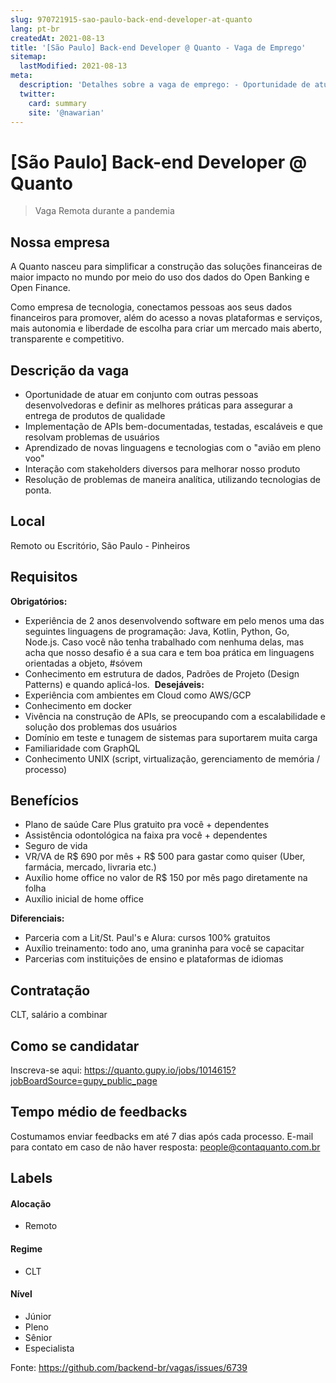 ```yaml
---
slug: 970721915-sao-paulo-back-end-developer-at-quanto
lang: pt-br
createdAt: 2021-08-13
title: '[São Paulo] Back-end Developer @ Quanto - Vaga de Emprego'
sitemap:
  lastModified: 2021-08-13
meta:
  description: 'Detalhes sobre a vaga de emprego: - Oportunidade de atuar em conjunto com outras pessoas desenvolvedoras e definir as melhores práticas para assegurar a entrega de produtos de qualidade - Implementação de APIs bem-documentadas, testadas, escaláveis e que resolvam problemas de usuários - Aprendizado de novas linguagens e tecnologias com o "avião em pleno voo" - Interação com stakeholders diversos para melhorar nosso produto - Resolução de problemas de maneira analítica, utilizando tecnologias de ponta.'
  twitter:
    card: summary
    site: '@nawarian'
---
```


# [São Paulo] Back-end Developer @ Quanto

<!--
==================================================
Caso a vaga for remoto durante a pandemia informar no texto "Remoto durante o covid"
==================================================
-->
<!-- 
==================================================
POR FAVOR, SÓ POSTE SE A VAGA FOR PARA BACK-END!

Não faça distinção de gênero no título da vaga.

Use: "Back-End Developer" ao invés de 
"Desenvolvedor Back-End" \o/

Exemplo: `[São Paulo] Back-End Developer @ NOME DA EMPRESA`
==================================================
-->
<!--
==================================================
Caso a vaga for remoto durante a pandemia deixar a linha abaixo
==================================================
-->
> Vaga Remota durante a pandemia

## Nossa empresa

A Quanto nasceu para simplificar a construção das soluções financeiras de maior impacto no mundo por meio do uso dos dados do Open Banking e Open Finance.

Como empresa de tecnologia, conectamos pessoas aos seus dados financeiros para promover, além do acesso a novas plataformas e serviços, mais autonomia e liberdade de escolha para criar um mercado mais aberto, transparente e competitivo. 

## Descrição da vaga

- Oportunidade de atuar em conjunto com outras pessoas desenvolvedoras e definir as melhores práticas para assegurar a entrega de produtos de qualidade
- Implementação de APIs bem-documentadas, testadas, escaláveis e que resolvam problemas de usuários
- Aprendizado de novas linguagens e tecnologias com o "avião em pleno voo"
- Interação com stakeholders diversos para melhorar nosso produto
- Resolução de problemas de maneira analítica, utilizando tecnologias de ponta.

## Local

Remoto ou Escritório, São Paulo - Pinheiros 

## Requisitos

**Obrigatórios:**
- Experiência de 2 anos desenvolvendo software em pelo menos uma das seguintes linguagens de programação: Java, Kotlin, Python, Go, Node.js. Caso você não tenha trabalhado com nenhuma delas, mas acha que nosso desafio é a sua cara e tem boa prática em linguagens orientadas a objeto, #sóvem
- Conhecimento em estrutura de dados, Padrões de Projeto (Design Patterns) e quando aplicá-los.
﻿
**Desejáveis:**
- Experiência com ambientes em Cloud como AWS/GCP
- Conhecimento em docker
- Vivência na construção de APIs, se preocupando com a escalabilidade e solução dos problemas dos usuários
- Domínio em teste e tunagem de sistemas para suportarem muita carga
- Familiaridade com GraphQL
- Conhecimento UNIX (script, virtualização, gerenciamento de memória / processo)

## Benefícios

- Plano de saúde Care Plus gratuito pra você + dependentes 
- Assistência odontológica na faixa pra você + dependentes 
- Seguro de vida
- VR/VA de R$ 690 por mês + R$ 500 para gastar como quiser (Uber, farmácia, mercado, livraria etc.)
- Auxílio home office no valor de R$ 150 por mês pago diretamente na folha
- Auxílio inicial de home office 

**Diferenciais:**
- Parceria com a Lit/St. Paul's e Alura: cursos 100% gratuitos 
- Auxílio treinamento: todo ano, uma graninha para você se capacitar 
- Parcerias com instituições de ensino e plataformas de idiomas 

## Contratação

CLT, salário a combinar

## Como se candidatar

Inscreva-se aqui: https://quanto.gupy.io/jobs/1014615?jobBoardSource=gupy_public_page

## Tempo médio de feedbacks

Costumamos enviar feedbacks em até 7 dias após cada processo.
E-mail para contato em caso de não haver resposta: people@contaquanto.com.br

## Labels
<!-- retire os labels que não fazem sentido à vaga -->

#### Alocação
- Remoto

#### Regime
- CLT

#### Nível
- Júnior
- Pleno
- Sênior
- Especialista

Fonte: https://github.com/backend-br/vagas/issues/6739